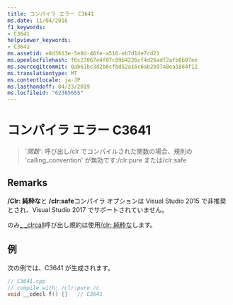 ```yaml
---
title: コンパイラ エラー C3641
ms.date: 11/04/2016
f1_keywords:
- C3641
helpviewer_keywords:
- C3641
ms.assetid: e8d3613e-5e8d-46fe-a516-eb7d1de7cd21
ms.openlocfilehash: f6c27067e4f07c89b4226cf4d26adf2afb0b07ee
ms.sourcegitcommit: 0ab61bc3d2b6cfbd52a16c6ab2b97a8ea1864f12
ms.translationtype: MT
ms.contentlocale: ja-JP
ms.lasthandoff: 04/23/2019
ms.locfileid: "62385655"
---
```

# <a name="compiler-error-c3641"></a>コンパイラ エラー C3641

> '*関数*': 呼び出し/clr でコンパイルされた関数の場合、規則の 'calling_convention' が無効です:/clr:pure または/clr:safe

## <a name="remarks"></a>Remarks

**/Clr: 純粋な**と **/clr:safe**コンパイラ オプションは Visual Studio 2015 で非推奨とされ、Visual Studio 2017 でサポートされていません。

のみ[_ _clrcall](../../cpp/clrcall.md)呼び出し規約は使用[/clr: 純粋な](../../build/reference/clr-common-language-runtime-compilation.md)します。

## <a name="example"></a>例

次の例では、C3641 が生成されます。

```cpp
// C3641.cpp
// compile with: /clr:pure /c
void __cdecl f() {}   // C3641
```